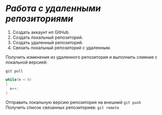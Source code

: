 # ***Работа с удаленными репозиториями***
1. Создать аккаунт нп GitHub.
2. Создать локальный репозиторий.
3. Создать удаленный репозиторий.
4. Связать локальный репозиторий с удаленным.

Получить изменения из удаленного репозитория и выполнить слияние с локальной версией:
```
git pull
```
```C#
while(n < 0)
(
  n++:
)
```
Отправить локальную версию репозитория на внешний `git push`
Получить список связанных репозиториев: `git remote`